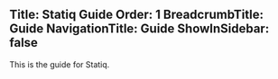 ﻿Title: Statiq Guide
Order: 1
BreadcrumbTitle: Guide
NavigationTitle: Guide
ShowInSidebar: false
---
This is the guide for Statiq.